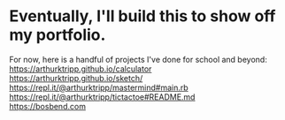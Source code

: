 # Eventually, I'll build this to show off my portfolio.

For now, here is a handful of projects I've done for school and beyond: <br>
  https://arthurktripp.github.io/calculator <br>
  https://arthurktripp.github.io/sketch/ <br>
  https://repl.it/@arthurktripp/mastermind#main.rb <br>
  https://repl.it/@arthurktripp/tictactoe#README.md <br>
  https://bosbend.com <br>
